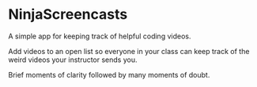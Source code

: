 # NinjaScreencasts
A simple app for keeping track of helpful coding videos.

Add videos to an open list so everyone in your class can keep track of the weird videos your instructor sends you.

Brief moments of clarity followed by many moments of doubt.
